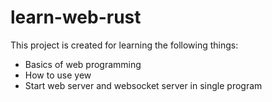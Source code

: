 # learn-web-rust
This project is created for learning the following things:
- Basics of web programming
- How to use yew
- Start web server and websocket server in single program
